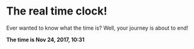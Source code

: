# The real time clock!

Ever wanted to know what the time is? Well, your journey is about to end!

**The time is Nov 24, 2017, 10:31**